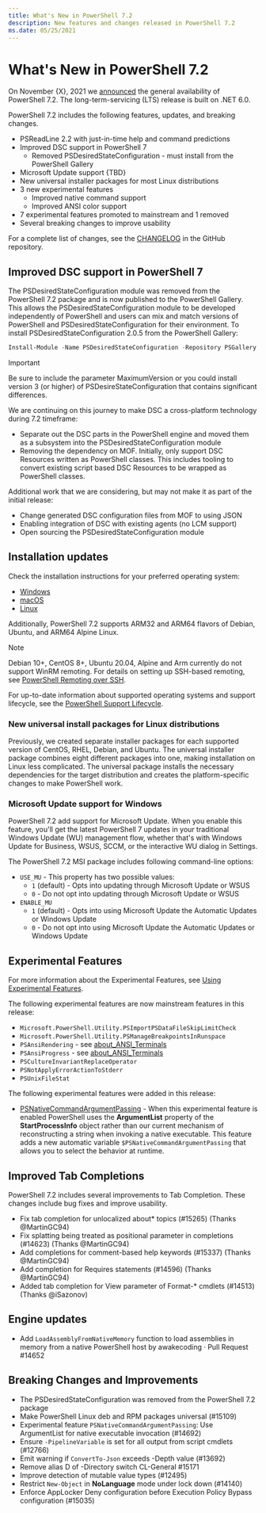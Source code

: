 ```yaml
---
title: What's New in PowerShell 7.2
description: New features and changes released in PowerShell 7.2
ms.date: 05/25/2021
---
```


# What's New in PowerShell 7.2

On November {X}, 2021 we [announced][announced] the general availability of PowerShell 7.2. The
long-term-servicing (LTS) release is built on .NET 6.0.

PowerShell 7.2 includes the following features, updates, and breaking changes.

- PSReadLine 2.2 with just-in-time help and command predictions
- Improved DSC support in PowerShell 7
  - Removed PSDesiredStateConfiguration - must install from the PowerShell Gallery
- Microsoft Update support {TBD}
- New universal installer packages for most Linux distributions
- 3 new experimental features
  - Improved native command support
  - Improved ANSI color support
- 7 experimental features promoted to mainstream and 1 removed
- Several breaking changes to improve usability

For a complete list of changes, see the [CHANGELOG][CHANGELOG] in the GitHub repository.

## Improved DSC support in PowerShell 7

The PSDesiredStateConfiguration module was removed from the PowerShell 7.2 package and is now
published to the PowerShell Gallery. This allows the PSDesiredStateConfiguration module to be
developed independently of PowerShell and users can mix and match versions of PowerShell and
PSDesiredStateConfiguration for their environment. To install PSDesiredStateConfiguration 2.0.5 from
the PowerShell Gallery:

```powershell
Install-Module -Name PSDesiredStateConfiguration -Repository PSGallery -MaximumVersion 2.99
```

> [!IMPORTANT]
> Be sure to include the parameter MaximumVersion or you could install version 3 (or higher) of
> PSDesireStateConfiguration that contains significant differences.

We are continuing on this journey to make DSC a cross-platform technology during 7.2 timeframe:

- Separate out the DSC parts in the PowerShell engine and moved them as a subsystem into the
  PSDesiredStateConfiguration module
- Removing the dependency on MOF. Initially, only support DSC Resources written as PowerShell
  classes. This includes tooling to convert existing script based DSC Resources to be wrapped as
  PowerShell classes.

Additional work that we are considering, but may not make it as part of the initial release:

- Change generated DSC configuration files from MOF to using JSON
- Enabling integration of DSC with existing agents (no LCM support)
- Open sourcing the PSDesiredStateConfiguration module

## Installation updates

Check the installation instructions for your preferred operating system:

- [Windows][Windows]
- [macOS][macOS]
- [Linux][Linux]

Additionally, PowerShell 7.2 supports ARM32 and ARM64 flavors of Debian, Ubuntu, and ARM64 Alpine
Linux.

> [!NOTE]
> Debian 10+, CentOS 8+, Ubuntu 20.04, Alpine and Arm currently do not support WinRM remoting. For
> details on setting up SSH-based remoting, see [PowerShell Remoting over SSH][ssh].

For up-to-date information about supported operating systems and support lifecycle, see the
[PowerShell Support Lifecycle][lifecycle].

### New universal install packages for Linux distributions

Previously, we created separate installer packages for each supported version of CentOS, RHEL,
Debian, and Ubuntu. The universal installer package combines eight different packages into one,
making installation on Linux less complicated. The universal package installs the necessary
dependencies for the target distribution and creates the platform-specific changes to make
PowerShell work.

### Microsoft Update support for Windows

PowerShell 7.2 add support for Microsoft Update. When you enable this feature, you'll get the latest
PowerShell 7 updates in your traditional Windows Update (WU) management flow, whether that's with
Windows Update for Business, WSUS, SCCM, or the interactive WU dialog in Settings.

The PowerShell 7.2 MSI package includes following command-line options:

- `USE_MU` - This property has two possible values:
  - `1` (default) - Opts into updating through Microsoft Update or WSUS
  - `0` -  Do not opt into updating through Microsoft Update or WSUS
- `ENABLE_MU`
  - `1` (default) - Opts into using Microsoft Update the Automatic Updates or Windows Update
  - `0` - Do not opt into using Microsoft Update the Automatic Updates or Windows Update

## Experimental Features

For more information about the Experimental Features, see [Using Experimental Features][exp].

The following experimental features are now mainstream features in this release:

- `Microsoft.PowerShell.Utility.PSImportPSDataFileSkipLimitCheck`
- `Microsoft.PowerShell.Utility.PSManageBreakpointsInRunspace`
- `PSAnsiRendering` - see [about_ANSI_Terminals][ansi]
- `PSAnsiProgress` - see [about_ANSI_Terminals][ansi]
- `PSCultureInvariantReplaceOperator`
- `PSNotApplyErrorActionToStderr`
- `PSUnixFileStat`

The following experimental features were added in this release:

- [PSNativeCommandArgumentPassing][native] - When this experimental feature is enabled PowerShell
  uses the **ArgumentList** property of the **StartProcessInfo** object rather than our current
  mechanism of reconstructing a string when invoking a native executable. This feature adds a new
  automatic variable `$PSNativeCommandArgumentPassing` that allows you to select the behavior at
  runtime.

## Improved Tab Completions

PowerShell 7.2 includes several improvements to Tab Completion. These changes include bug fixes and
improve usability.

- Fix tab completion for unlocalized about* topics (#15265) (Thanks @MartinGC94)
- Fix splatting being treated as positional parameter in completions (#14623) (Thanks @MartinGC94)
- Add completions for comment-based help keywords (#15337) (Thanks @MartinGC94)
- Add completion for Requires statements (#14596) (Thanks @MartinGC94)
- Added tab completion for View parameter of Format-* cmdlets (#14513) (Thanks @iSazonov)

## Engine updates

- Add `LoadAssemblyFromNativeMemory` function to load assemblies in memory from a native PowerShell
  host by awakecoding · Pull Request #14652

## Breaking Changes and Improvements

- The PSDesiredStateConfiguration was removed from the PowerShell 7.2 package
- Make PowerShell Linux deb and RPM packages universal (#15109)
- Experimental feature `PSNativeCommandArgumentPassing`: Use ArgumentList for native executable
  invocation (#14692)
- Ensure `-PipelineVariable` is set for all output from script cmdlets (#12766)
- Emit warning if `ConvertTo-Json` exceeds -Depth value (#13692)
- Remove alias D of -Directory switch CL-General #15171
- Improve detection of mutable value types (#12495)
- Restrict `New-Object` in **NoLanguage** mode under lock down (#14140)
- Enforce AppLocker Deny configuration before Execution Policy Bypass configuration (#15035)

<!-- reference links -->

[announced]: https://devblogs.microsoft.com/powershell/announcing-powershell-7-2/
[ansi]: /powershell/module/microsoft.powershell.core/about/about_ansi_terminals
[Arch]: https://aur.archlinux.org/packages/powershell/
[CHANGELOG]: https://github.com/PowerShell/PowerShell/blob/master/CHANGELOG/7.2.md
[exp]: ../learn/experimental-features.md
[lifecycle]: /powershell/scripting/powershell-support-lifecycle
[Linux]: /powershell/scripting/install/installing-powershell-core-on-linux
[macOS]: /powershell/scripting/install/installing-powershell-core-on-macos
[native]: ../learn/experimental-features.md#psnativecommandargumentpassing
[ssh]: /powershell/scripting/learn/remoting/ssh-remoting-in-powershell-core
[Windows]: /powershell/scripting/install/installing-powershell-core-on-windows
